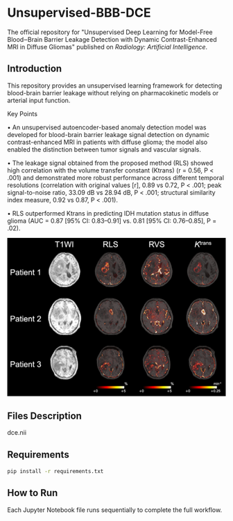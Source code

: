 # Unsupervised-BBB-DCE
The official repository for "Unsupervised Deep Learning for Model-Free Blood‒Brain Barrier Leakage Detection with Dynamic Contrast-Enhanced MRI in Diffuse Gliomas" published on _Radiology: Artificial Intelligence_.


## Introduction

This repository provides an unsupervised learning framework for detecting blood-brain barrier leakage without relying on pharmacokinetic models or arterial input function.

Key Points

•	An unsupervised autoencoder-based anomaly detection model was developed for blood-brain barrier leakage signal detection on dynamic contrast-enhanced MRI in patients with diffuse glioma; the model also enabled the distinction between tumor signals and vascular signals.

•	The leakage signal obtained from the proposed method (RLS) showed high correlation with the volume transfer constant (Ktrans) (r = 0.56, P < .001) and demonstrated more robust performance across different temporal resolutions (correlation with original values [r], 0.89 vs 0.72, P < .001; peak signal-to-noise ratio, 33.09 dB vs 28.94 dB, P < .001; structural similarity index measure, 0.92 vs 0.87, P < .001).

•	RLS outperformed Ktrans in predicting IDH mutation status in diffuse glioma (AUC = 0.87 [95% CI: 0.83–0.91] vs. 0.81 [95% CI: 0.76–0.85], P = .02).

![Fig1](Figure2.png)

## Files Description

dce.nii

## Requirements
```sh
pip install -r requirements.txt
```

## How to Run
Each Jupyter Notebook file runs sequentially to complete the full workflow.
